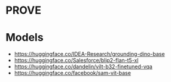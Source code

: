# PROVE

# Models
- https://huggingface.co/IDEA-Research/grounding-dino-base
- https://huggingface.co/Salesforce/blip2-flan-t5-xl
- https://huggingface.co/dandelin/vilt-b32-finetuned-vqa
- https://huggingface.co/facebook/sam-vit-base
